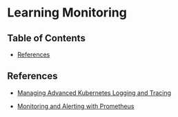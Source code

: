 # Learning Monitoring

## Table of Contents

<!-- START doctoc generated TOC please keep comment here to allow auto update -->
<!-- DON'T EDIT THIS SECTION, INSTEAD RE-RUN doctoc TO UPDATE -->

- [References](#references)

<!-- END doctoc generated TOC please keep comment here to allow auto update -->

## References

- [Managing Advanced Kubernetes Logging and Tracing](https://app.pluralsight.com/library/courses/managing-advanced-kubernetes-logging-tracing/table-of-contents)

- [Monitoring and Alerting with Prometheus](https://www.udemy.com/course/monitoring-and-alerting-with-prometheus/)
